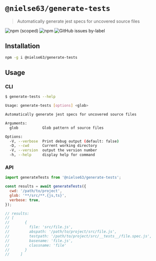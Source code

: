 # `@nielse63/generate-tests`

> Automatically generate jest specs for uncovered source files

![npm (scoped)](https://img.shields.io/npm/v/@nielse63/generate-tests?style=for-the-badge) ![npm](https://img.shields.io/npm/dt/@nielse63/generate-tests?style=for-the-badge) ![GitHub issues by-label](https://img.shields.io/github/issues/nielse63/node-scripts/generate-tests?style=for-the-badge)

## Installation

```bash
npm -g i @nielse63/generate-tests
```

## Usage

### CLI

```bash
$ generate-tests --help

Usage: generate-tests [options] <glob>

Automatically generate jest specs for uncovered source files

Arguments:
  glob           Glob pattern of source files

Options:
  -V, --verbose  Print debug output (default: false)
  -D, --cwd      Current working directory
  -V, --version  output the version number
  -h, --help     display help for command
```

### API

```js
import generateTests from '@nielse63/generate-tests';

const results = await generateTests({
  cwd: '/path/to/project',
  glob: '**/src/**.{js,ts}',
  verbose: true,
});

// results:
// [
//       {
//         file: 'src/file.js',
//         abspath: '/path/to/project/src/file.js',
//         testpath: '/path/to/project/src/__tests__/file.spec.js',
//         basename: 'file.js',
//         classname: 'file'
//       }
//     ]
```
